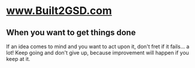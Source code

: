 <html>
<head>

<body>

<h1> <a href="http://www.built2GSD.com">www.Built2GSD.com</a></h1>

<p></p>
<h2>When you want to get things done</h2>
<p>If an idea comes to mind and you want to act upon it, don't fret if it fails... a lot! Keep going and don't give up, because improvement will happen if you keep at it.</p>

</body>
</html>
